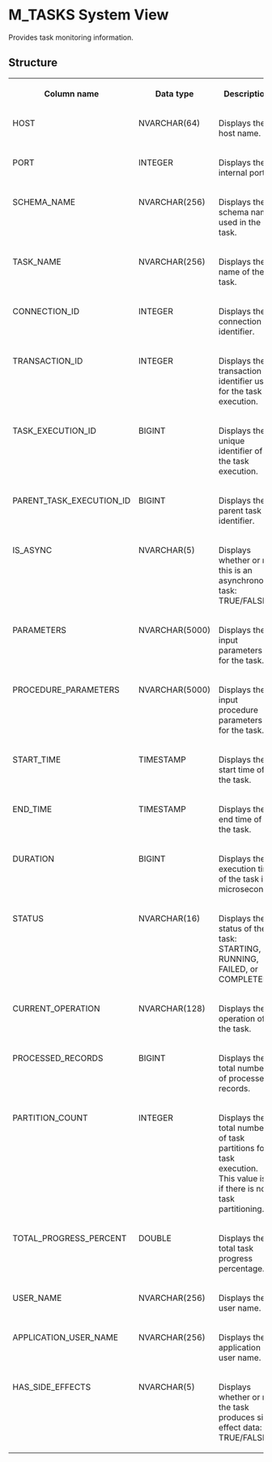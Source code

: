 <!-- loio5c8f947a37444e4e81379cf94b363de7 -->

# M\_TASKS System View

Provides task monitoring information.



## Structure


<table>
<tr>
<th valign="top">

Column name



</th>
<th valign="top">

Data type



</th>
<th valign="top">

Description



</th>
</tr>
<tr>
<td valign="top">

HOST



</td>
<td valign="top">

NVARCHAR\(64\)



</td>
<td valign="top">

Displays the host name.



</td>
</tr>
<tr>
<td valign="top">

PORT



</td>
<td valign="top">

INTEGER



</td>
<td valign="top">

Displays the internal port.



</td>
</tr>
<tr>
<td valign="top">

SCHEMA\_NAME



</td>
<td valign="top">

NVARCHAR\(256\)



</td>
<td valign="top">

Displays the schema name used in the task.



</td>
</tr>
<tr>
<td valign="top">

TASK\_NAME



</td>
<td valign="top">

NVARCHAR\(256\)



</td>
<td valign="top">

Displays the name of the task.



</td>
</tr>
<tr>
<td valign="top">

CONNECTION\_ID



</td>
<td valign="top">

INTEGER



</td>
<td valign="top">

Displays the connection identifier.



</td>
</tr>
<tr>
<td valign="top">

TRANSACTION\_ID



</td>
<td valign="top">

INTEGER



</td>
<td valign="top">

Displays the transaction identifier used for the task execution.



</td>
</tr>
<tr>
<td valign="top">

TASK\_EXECUTION\_ID



</td>
<td valign="top">

BIGINT



</td>
<td valign="top">

Displays the unique identifier of the task execution.



</td>
</tr>
<tr>
<td valign="top">

PARENT\_TASK\_EXECUTION\_ID



</td>
<td valign="top">

BIGINT



</td>
<td valign="top">

Displays the parent task identifier.



</td>
</tr>
<tr>
<td valign="top">

IS\_ASYNC



</td>
<td valign="top">

NVARCHAR\(5\)



</td>
<td valign="top">

Displays whether or not this is an asynchronous task: TRUE/FALSE.



</td>
</tr>
<tr>
<td valign="top">

PARAMETERS



</td>
<td valign="top">

NVARCHAR\(5000\)



</td>
<td valign="top">

Displays the input parameters for the task.



</td>
</tr>
<tr>
<td valign="top">

PROCEDURE\_PARAMETERS



</td>
<td valign="top">

NVARCHAR\(5000\)



</td>
<td valign="top">

Displays the input procedure parameters for the task.



</td>
</tr>
<tr>
<td valign="top">

START\_TIME



</td>
<td valign="top">

TIMESTAMP



</td>
<td valign="top">

Displays the start time of the task.



</td>
</tr>
<tr>
<td valign="top">

END\_TIME



</td>
<td valign="top">

TIMESTAMP



</td>
<td valign="top">

Displays the end time of the task.



</td>
</tr>
<tr>
<td valign="top">

DURATION



</td>
<td valign="top">

BIGINT



</td>
<td valign="top">

Displays the execution time of the task in microseconds.



</td>
</tr>
<tr>
<td valign="top">

STATUS



</td>
<td valign="top">

NVARCHAR\(16\)



</td>
<td valign="top">

Displays the status of the task: STARTING, RUNNING, FAILED, or COMPLETED.



</td>
</tr>
<tr>
<td valign="top">

CURRENT\_OPERATION



</td>
<td valign="top">

NVARCHAR\(128\)



</td>
<td valign="top">

Displays the operation of the task.



</td>
</tr>
<tr>
<td valign="top">

PROCESSED\_RECORDS



</td>
<td valign="top">

BIGINT



</td>
<td valign="top">

Displays the total number of processed records.



</td>
</tr>
<tr>
<td valign="top">

PARTITION\_COUNT



</td>
<td valign="top">

INTEGER



</td>
<td valign="top">

Displays the total number of task partitions for a task execution. This value is 1 if there is no task partitioning.



</td>
</tr>
<tr>
<td valign="top">

TOTAL\_PROGRESS\_PERCENT



</td>
<td valign="top">

DOUBLE



</td>
<td valign="top">

Displays the total task progress percentage.



</td>
</tr>
<tr>
<td valign="top">

USER\_NAME



</td>
<td valign="top">

NVARCHAR\(256\)



</td>
<td valign="top">

Displays the user name.



</td>
</tr>
<tr>
<td valign="top">

APPLICATION\_USER\_NAME



</td>
<td valign="top">

NVARCHAR\(256\)



</td>
<td valign="top">

Displays the application user name.



</td>
</tr>
<tr>
<td valign="top">

HAS\_SIDE\_EFFECTS



</td>
<td valign="top">

NVARCHAR\(5\)



</td>
<td valign="top">

Displays whether or not the task produces side effect data: TRUE/FALSE.



</td>
</tr>
</table>

